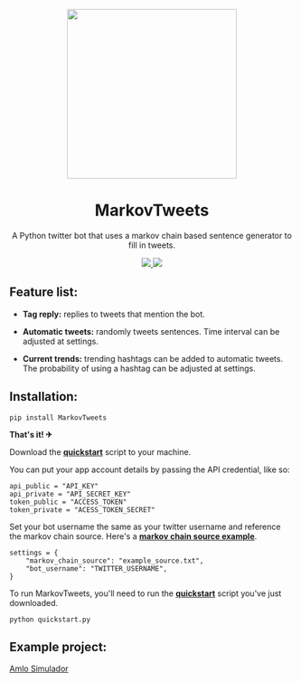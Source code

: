 <p align="center">
  <a href="https://en.wikipedia.org/wiki/Andrey_Markov">
  <img src="https://imgur.com/download/4DQ9MtH" width="300">
  </a>
  <h1 align="center">MarkovTweets</h1>
  <p align="center">A Python twitter bot that uses a markov chain based sentence generator to fill in tweets.<p>
  <p align="center">
      <a href="https://github.com/madrenodriza/MarkovTweets/blob/master/LICENSE.txt"/>
      <img src="https://img.shields.io/github/license/madrenodriza/markovtweets.svg" />
    </a>
      <a href="https://www.python.org/">
    	<img src="https://img.shields.io/badge/built%20with-Python3-red.svg" />
    </a>
  
## Feature list:
  - **Tag reply:** replies to tweets that mention the bot.
  
  - **Automatic tweets:** randomly tweets sentences. Time interval can be adjusted at settings.
  
  - **Current trends:** trending hashtags can be added to automatic tweets. The probability of using a hashtag can be adjusted at settings.
  
## Installation:
```
pip install MarkovTweets
```
**That's it! ✈**

Download the **[quickstart](https://cdn.jsdelivr.net/gh/madrenodriza/markovtweets/example/quickstart.py)** script to your machine.

You can put your app account details by passing the API credential, like so:
```
api_public = "API_KEY"
api_private = "API_SECRET_KEY"
token_public = "ACCESS_TOKEN"
token_private = "ACESS_TOKEN_SECRET"
```

Set your bot username the same as your twitter username and reference the markov chain source. Here's a **[markov chain source example](https://github.com/madrenodriza/MarkovTweets/blob/master/example/example_source.txt)**.
```
settings = {
    "markov_chain_source": "example_source.txt",
    "bot_username": "TWITTER_USERNAME",
}
```
To run MarkovTweets, you'll need to run the **[quickstart](https://cdn.jsdelivr.net/gh/madrenodriza/markovtweets/example/quickstart.py)** script you've just downloaded.
```
python quickstart.py
```
  
## Example project:
[Amlo Simulador](http://www.twitter.com/AmloSimulador)
